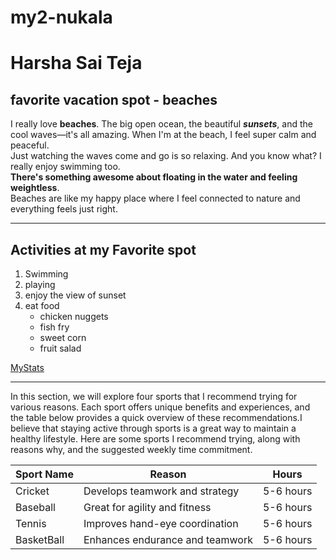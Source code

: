 # my2-nukala
# Harsha Sai Teja
## favorite vacation spot - beaches
I really love **beaches**. The big open ocean, the beautiful ***sunsets***, and the cool waves—it's all amazing. When I'm at the beach, I feel super calm and peaceful.<br>
Just watching the waves come and go is so relaxing. And you know what? I really enjoy swimming too.<br> **There's something awesome about floating in the water and feeling weightless**. <br>
Beaches are like my happy place where I feel connected to nature and everything feels just right.

---------
## Activities at my Favorite spot

1. Swimming
2. playing
3. enjoy the view of sunset
4. eat food 
     * chicken nuggets
     * fish fry
     * sweet corn 
     * fruit salad
         
[MyStats](MyStats.md)

---------
In this section, we will explore four sports that I recommend trying for various reasons. Each sport offers unique benefits and experiences, and the table below provides a quick overview of these recommendations.I believe that staying active through sports is a great way to maintain a healthy lifestyle. Here are some sports I recommend trying, along with reasons why, and the suggested weekly time commitment.

|Sport Name| Reason                          | Hours     |
|----------|---------------------------------|-----------|
|Cricket   | Develops teamwork and strategy  | 5-6 hours |
|Baseball  | Great for agility and fitness   | 5-6 hours |
|Tennis    | Improves hand-eye coordination  | 5-6 hours |
|BasketBall| Enhances endurance and teamwork | 5-6 hours |
